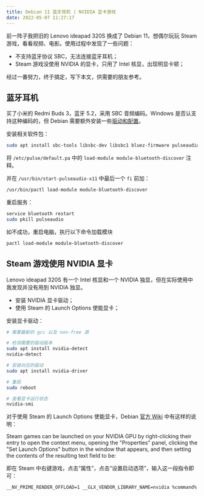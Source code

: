 ```yaml
---
title: Debian 11 蓝牙耳机 | NVIDIA 显卡游戏
date: 2022-05-07 11:27:17
---
```


前一阵子我把旧的 Lenovo ideapad 320S 换成了 Debian 11，想偶尔玩玩 Steam 游戏，看看视频、电影。使用过程中发现了一些问题：

- 不支持蓝牙协议 SBC，无法连接蓝牙耳机；
- Steam 游戏没使用 NVIDIA 的显卡，只用了 Intel 核显，出现明显卡顿；

经过一番努力，终于搞定，写下本文，供需要的朋友参考。

<!-- more -->

## 蓝牙耳机

买了小米的 Redmi Buds 3，蓝牙 5.2，采用 SBC 音频编码。Windows 是否认支持这种编码的，但 Debian 需要额外安装一些[驱动和配置](https://www.codercto.com/a/74283.html)。

安装相关软件包：

```sh
sudo apt install sbc-tools libsbc-dev libsbc1 bluez-firmware pulseaudio pulseaudio-module-bluetooth pavucontrol
```

将  `/etc/pulse/default.pa` 中的 `load-module module-bluetooth-discover` 注释。

并在 `/usr/bin/start-pulseaudio-x11` 中最后一个 `fi` 前加：

```sh
/usr/bin/pactl load-module module-bluetooth-discover
```

重启服务：

```sh
service bluetooth restart
sudo pkill pulseaudio
```

如不成功，重启电脑，执行以下命令加载模块

```sh
pactl load-module module-bluetooth-discover
```

## Steam 游戏使用 NVIDIA 显卡

Lenovo ideapad 320S 有一个 Intel 核显和一个 NVIDIA 独显，但在实际使用中我发现并没有用到 NVIDIA 独显。

- 安装 NVIDIA 显卡驱动；
- 使用 Steam 的 Launch Options 使能显卡；

安装显卡驱动：

```sh
# 需要最新的 gcc 以及 non-free 源

# 检测需要的驱动版本
sudo apt install nvidia-detect
nvidia-detect

# 安装对应的驱动
sudo apt install nvidia-driver

# 重启
sudo reboot

# 查看显卡运行状态
nvidia-smi
```

对于使用 Steam 的 Launch Options 使能显卡，Debian [官方 Wiki](https://wiki.debian.org/NVIDIA%20Optimus#Using_NVIDIA_PRIME_Render_Offload) 中有这样的说明：

Steam  games can be launched on your NVIDIA GPU by right-clicking their entry  to open the context menu, opening the "Properties" panel, clicking the  "Set Launch Options" button in the window that appears, and then setting the contents of the resulting text field to be: 

即在 Steam 中右键游戏，点击“属性”，点击“设置启动选项”，输入这一段指令即可：

```
__NV_PRIME_RENDER_OFFLOAD=1 __GLX_VENDOR_LIBRARY_NAME=nvidia %command%
```

